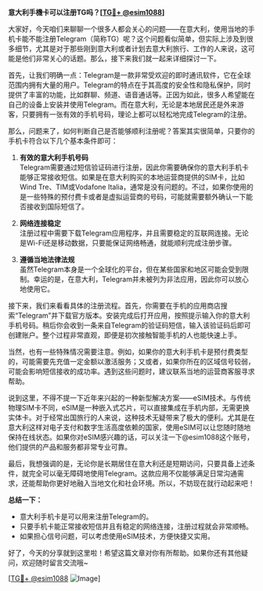 **意大利手機卡可以注册TG吗？[[TG💪+ @esim1088](https://t.me/s/esim1088)]**

大家好，今天咱们来聊聊一个很多人都会关心的问题——在意大利，使用当地的手机卡能不能注册Telegram（简称TG）呢？这个问题看似简单，但实际上涉及到很多细节，尤其是对于那些刚到意大利或者计划去意大利旅行、工作的人来说，这可能是他们非常关心的话题。那么，接下来我们就一起来详细探讨一下。

首先，让我们明确一点：Telegram是一款非常受欢迎的即时通讯软件，它在全球范围内拥有大量的用户。Telegram的特点在于其高度的安全性和隐私保护，同时提供了丰富的功能，比如群聊、频道、语音通话等。正因为如此，很多人希望能在自己的设备上安装并使用Telegram。而在意大利，无论是本地居民还是外来游客，只要拥有一张有效的手机号码，理论上都可以轻松地完成Telegram的注册。

那么，问题来了，如何判断自己是否能够顺利注册呢？答案其实很简单，只要你的手机卡符合以下几个基本条件即可：

1. **有效的意大利手机号码**  
   Telegram需要通过短信验证码进行注册，因此你需要确保你的意大利手机卡能够正常接收短信。如果是在意大利购买的本地运营商提供的SIM卡，比如Wind Tre、TIM或Vodafone Italia，通常是没有问题的。不过，如果你使用的是一些特殊的预付费卡或者是虚拟运营商的号码，可能就需要额外确认一下能否接收到国际短信了。

2. **网络连接稳定**  
   注册过程中需要下载Telegram应用程序，并且需要稳定的互联网连接。无论是Wi-Fi还是移动数据，只要能保证网络畅通，就能顺利完成注册步骤。

3. **遵循当地法律法规**  
   虽然Telegram本身是一个全球化的平台，但在某些国家和地区可能会受到限制。幸运的是，在意大利，Telegram并未被列为非法应用，因此你可以放心地使用它。

接下来，我们来看看具体的注册流程。首先，你需要在手机的应用商店搜索“Telegram”并下载官方版本。安装完成后打开应用，按照提示输入你的意大利手机号码。稍后你会收到一条来自Telegram的验证码短信，输入该验证码后即可创建账户。整个过程非常直观，即便是初次接触智能手机的人也能快速上手。

当然，也有一些特殊情况需要注意。例如，如果你的意大利手机卡是预付费类型的，可能需要先充值一定金额以激活服务；又或者，如果你所在的区域信号较弱，可能会影响短信接收的成功率。遇到这些问题时，建议联系当地的运营商客服寻求帮助。

说到这里，不得不提一下近年来兴起的一种新型解决方案——eSIM技术。与传统物理SIM卡不同，eSIM是一种嵌入式芯片，可以直接集成在手机内部，无需更换实体卡。对于经常出国旅行的人来说，这种技术无疑带来了极大的便利。尤其是在意大利这样对电子支付和数字生活高度依赖的国家，使用eSIM可以让您随时随地保持在线状态。如果你对eSIM感兴趣的话，可以关注一下@esim1088这个账号，他们提供的产品和服务都非常专业可靠。

最后，我想强调的是，无论你是长期居住在意大利还是短期访问，只要具备上述条件，就完全可以毫无障碍地使用Telegram。这款应用不仅能够满足日常沟通需求，还能帮助你更好地融入当地文化和社会环境。所以，不妨现在就行动起来吧！

**总结一下：**  
- 意大利手机卡是可以用来注册Telegram的。  
- 只要手机卡能正常接收短信并且有稳定的网络连接，注册过程就会非常顺畅。  
- 如果担心信号问题，可以考虑使用eSIM技术，方便快捷又实用。  

好了，今天的分享就到这里啦！希望这篇文章对你有所帮助。如果你还有其他疑问，欢迎随时留言交流哦~ 

[[TG💪+ @esim1088](https://t.me/s/esim1088) ![Image](https://i.postimg.cc/4NQfJmqS/Snipaste-2025-05-13-00-14-12.png)]